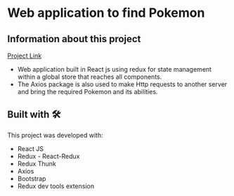 # Web application to find Pokemon

## Information about this project

[Project Link](https://pokemon-lookfor.netlify.app/)

* Web application built in React js using redux for state management within a global store that reaches all components.
* The Axios package is also used to make Http requests to another server and bring the required Pokemon and its abilities.

## Built with 🛠️

This project was developed with:

* React JS
* Redux - React-Redux
* Redux Thunk
* Axios
* Bootstrap
* Redux dev tools extension 
